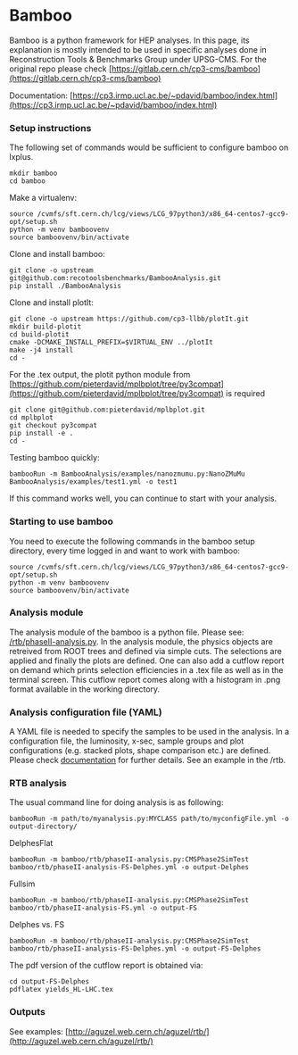 # Bamboo

Bamboo is a python framework for HEP analyses. In this page, its explanation is mostly intended to be used in specific analyses done in Reconstruction Tools & Benchmarks Group under UPSG-CMS. For the original repo please check [https://gitlab.cern.ch/cp3-cms/bamboo](https://gitlab.cern.ch/cp3-cms/bamboo)

Documentation: [https://cp3.irmp.ucl.ac.be/~pdavid/bamboo/index.html](https://cp3.irmp.ucl.ac.be/~pdavid/bamboo/index.html)

### Setup instructions

The following set of commands would be sufficient to configure bamboo on lxplus.

```
mkdir bamboo
cd bamboo
```

Make a virtualenv:

```
source /cvmfs/sft.cern.ch/lcg/views/LCG_97python3/x86_64-centos7-gcc9-opt/setup.sh
python -m venv bamboovenv
source bamboovenv/bin/activate
```

Clone and install bamboo:

```
git clone -o upstream git@github.com:recotoolsbenchmarks/BambooAnalysis.git
pip install ./BambooAnalysis
```

Clone and install plotIt:

```
git clone -o upstream https://github.com/cp3-llbb/plotIt.git
mkdir build-plotit
cd build-plotit
cmake -DCMAKE_INSTALL_PREFIX=$VIRTUAL_ENV ../plotIt
make -j4 install
cd -
```

For the .tex output, the plotit python module from [https://github.com/pieterdavid/mplbplot/tree/py3compat](https://github.com/pieterdavid/mplbplot/tree/py3compat) is required
```
git clone git@github.com:pieterdavid/mplbplot.git
cd mplbplot
git checkout py3compat
pip install -e .
cd -
```
Testing bamboo quickly:

```
bambooRun -m BambooAnalysis/examples/nanozmumu.py:NanoZMuMu BambooAnalysis/examples/test1.yml -o test1
```

If this command works well, you can continue to start with your analysis.

### Starting to use bamboo

You need to execute the following commands in the bamboo setup directory, every time logged in and want to work with bamboo:

```
source /cvmfs/sft.cern.ch/lcg/views/LCG_97python3/x86_64-centos7-gcc9-opt/setup.sh
python -m venv bamboovenv
source bamboovenv/bin/activate
```

### Analysis module

The analysis module of the bamboo is a python file. Please see: [/rtb/phaseII-analysis.py](https://gitlab.cern.ch/aguzel/bamboo/-/blob/master/rtb/phaseII-analysis.py).
In the analysis module, the physics objects are retreived from ROOT trees and defined via simple cuts. The selections are applied and finally the plots are defined. One can also add a cutflow report on demand which prints selection efficiencies in a .tex file as well as in the terminal screen. This cutflow report comes along with a histogram in .png format available in the working directory.

### Analysis configuration file (YAML)

A YAML file is needed to specify the samples to be used in the analysis. In a configuration file, the luminosity, x-sec, sample groups and plot configurations (e.g. stacked plots, shape comparison etc.) are defined. Please check [documentation](https://cp3.irmp.ucl.ac.be/~pdavid/bamboo/index.html) for further details. See an example in the /rtb.

### RTB analysis

The usual command line for doing analysis is as following:

```
bambooRun -m path/to/myanalysis.py:MYCLASS path/to/myconfigFile.yml -o output-directory/
```
DelphesFlat
```
bambooRun -m bamboo/rtb/phaseII-analysis.py:CMSPhase2SimTest bamboo/rtb/phaseII-analysis-FS-Delphes.yml -o output-Delphes
```
Fullsim
```
bambooRun -m bamboo/rtb/phaseII-analysis.py:CMSPhase2SimTest bamboo/rtb/phaseII-analysis-FS.yml -o output-FS
```
Delphes vs. FS
```
bambooRun -m bamboo/rtb/phaseII-analysis.py:CMSPhase2SimTest bamboo/rtb/phaseII-analysis-FS-Delphes.yml -o output-FS-Delphes
```

The pdf version of the cutflow report is obtained via:
```
cd output-FS-Delphes
pdflatex yields_HL-LHC.tex
```

### Outputs

See examples: [http://aguzel.web.cern.ch/aguzel/rtb/](http://aguzel.web.cern.ch/aguzel/rtb/)
